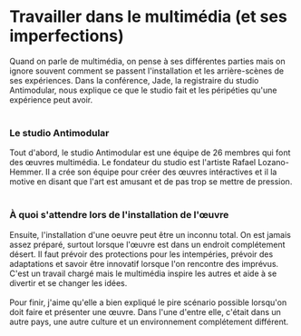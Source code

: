 # Travailler dans le multimédia (et ses imperfections)

Quand on parle de multimédia, on pense à ses différentes parties mais on ignore souvent comment se passent 
l'installation et les arrière-scènes de ses expériences. Dans la conférence, Jade, la registraire du studio
Antimodular, nous explique ce que le studio fait et les péripéties qu'une expérience peut avoir. <br>
<br>
### Le studio Antimodular
Tout d'abord, le studio Antimodular est une équipe de 26 membres qui font des œuvres multimédia. Le 
fondateur du studio est l'artiste Rafael Lozano-Hemmer. Il a crée son équipe pour créer des œuvres 
intéractives et il la motive en disant que l'art est amusant et de pas trop se mettre de pression. <br>
<br>
### À quoi s'attendre lors de l'installation de l'œuvre
Ensuite, l'installation d'une oeuvre peut être un inconnu total. On est jamais assez préparé, surtout 
lorsque l'œuvre est dans un endroit complétement désert. Il faut prévoir des protections pour les
intempéries, prévoir des adaptations et savoir être innovatif lorsque l'on rencontre des imprévus. 
C'est un travail chargé mais le multimédia inspire les autres et aide à se divertir et se changer les
idées.<br>
<br>
Pour finir, j'aime qu'elle a bien expliqué le pire scénario possible lorsqu'on doit faire et présenter
une œuvre. Dans l'une d'entre elle, c'était dans un autre pays, une autre culture et un environnement 
complétement différent. 
